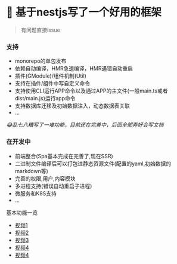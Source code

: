 # 🧬 基于nestjs写了一个好用的框架
> 有问题直接issue
### 支持

- monorepo的单包发布
- 依赖自动编译，HMR急速编译，HMR遇错自动重启
- 插件(GModule)/组件机制(Util)
- 支持在插件/组件中写自定义命令
- 支持使用CLI运行APP命令以及通过APP的主文件(一般main.ts或者dist/main.js)运行app命令
- 支持数据库迁移及初始数据注入，动态数据表关联
- ...


 *😂乱七八糟写了一堆功能，目前还在完善中，后面全部弄好会写文档* 

### 在开发中
- 前端整合(Spa基本完成在完善了,现在SSR)
- 二进制文件编译后可以打包进静态资源文件(配置的yaml,初始数据的markdown等)
- 完善的权限,用户,内容模块
- 多进程支持(错误自动重启子进程)
- 微服务和K8S支持
- ...


基本功能一览
- [视频1](https://lichnow.com/1.mp4)
- [视频2](https://lichnow.com/2.mp4)
- [视频3](https://lichnow.com/3.mp4)
- [视频4](https://lichnow.com/4.mp4)
- [视频4](https://lichnow.com/5.mp4)